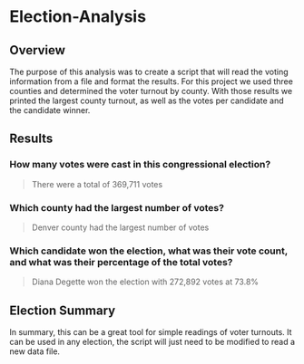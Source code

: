 # Election-Analysis

## Overview
The purpose of this analysis was to create a script that will read the voting information from a file and format the results. For this project we used three counties and determined the voter turnout by county. With those results we printed the largest county turnout, as well as the votes per candidate and the candidate winner. 

## Results 
### How many votes were cast in this congressional election?
>There were a total of 369,711 votes 

### Which county had the largest number of votes?
>Denver county had the largest number of votes

### Which candidate won the election, what was their vote count, and what was their percentage of the total votes?
>Diana Degette won the election with 272,892 votes at 73.8%

## Election Summary

In summary, this can be a great tool for simple readings of voter turnouts. It can be used in any election, the script will just need to be modified to read a new data file. 

